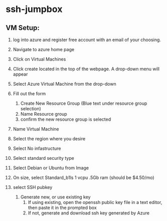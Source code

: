 # ssh-jumpbox

## VM Setup:

1) log into azure and register free account with an email of your
choosing.

2) Navigate to azure home page
3) Click on Virtual Machines
4) Click create located in the top of the webpage. A drop-down menu will appear
5) Select Azure Virtual Machine from the drop-down
6) Fill out the form
   1) Create New Resource Group (Blue text under resource group selection)
   2) Name Resource group
   3) confirm the new resource group is selected
7) Name Virtual Machine
8) Select the region where you desire
9) Select No infastructure
10) Select standard security type
11) Select Debian or Ubuntu from Image
12) On size, select Standard_b1ls 1 vcpu .5Gb ram (should be $4.50/mo)
13) select SSH pubkey
    1) Generate new, or use existing key
       1) If using existing, open the openssh public key file in a text
          editor, then paste it in the prompted box
       2) If not, generate and download ssh key generated by Azure
    